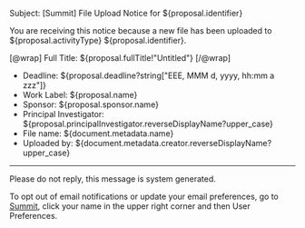Subject: [Summit] File Upload Notice for ${proposal.identifier}

You are receiving this notice because a new file has been uploaded to ${proposal.activityType} ${proposal.identifier}.

[@wrap]
Full Title: ${proposal.fullTitle!"Untitled"}
[/@wrap]

* Deadline: ${proposal.deadline?string["EEE, MMM d, yyyy, hh:mm a zzz"]}
* Work Label: ${proposal.name}
* Sponsor: ${proposal.sponsor.name}
* Principal Investigator: ${proposal.principalInvestigator.reverseDisplayName?upper_case}  
* File name: ${document.metadata.name}
* Uploaded by: ${document.metadata.creator.reverseDisplayName?upper_case}

------------------------------------------------------------------------
Please do not reply, this message is system generated.

To opt out of email notifications or update your email preferences, go to [Summit](summit.vt.edu), click your name in the upper right corner and then User Preferences.
